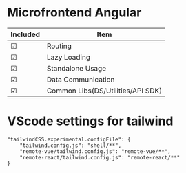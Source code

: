 # Microfrontend Angular

| Included | Item                              |
| -------- | --------------------------------- |
| &#x2611; | Routing                           |
| &#x2611; | Lazy Loading                      |
| &#x2611; | Standalone Usage                  |
| &#x2611; | Data Communication                |
| &#x2611; | Common Libs(DS/Utilities/API SDK) |

# VScode settings for tailwind

```
"tailwindCSS.experimental.configFile": {
    "tailwind.config.js": "shell/**",
    "remote-vue/tailwind.config.js": "remote-vue/**",
    "remote-react/tailwind.config.js": "remote-react/**"
}
```
